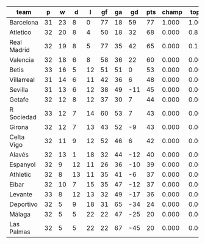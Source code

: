 |    team     | p  | w  | d  | l  | gf | ga | gd  | pts | champ | top2  | top3  | top4  |  5-7  | bot4  | bot3  | bot2  |
|-------------|----|----|----|----|----|----|-----|-----|-------|-------|-------|-------|-------|-------|-------|-------|
| Barcelona   | 31 | 23 |  8 |  0 | 77 | 18 |  59 |  77 | 1.000 | 1.000 | 1.000 | 1.000 | 0.000 | 0.000 | 0.000 | 0.000|
| Atletico    | 32 | 20 |  8 |  4 | 50 | 18 |  32 |  68 | 0.000 | 0.821 | 0.993 | 1.000 | 0.000 | 0.000 | 0.000 | 0.000|
| Real Madrid | 32 | 19 |  8 |  5 | 77 | 35 |  42 |  65 | 0.000 | 0.176 | 0.893 | 1.000 | 0.000 | 0.000 | 0.000 | 0.000|
| Valencia    | 32 | 18 |  6 |  8 | 58 | 36 |  22 |  60 | 0.000 | 0.004 | 0.114 | 0.998 | 0.002 | 0.000 | 0.000 | 0.000|
| Betis       | 33 | 16 |  5 | 12 | 51 | 51 |   0 |  53 | 0.000 | 0.000 | 0.000 | 0.002 | 0.996 | 0.000 | 0.000 | 0.000|
| Villarreal  | 31 | 14 |  6 | 11 | 42 | 36 |   6 |  48 | 0.000 | 0.000 | 0.000 | 0.000 | 0.841 | 0.000 | 0.000 | 0.000|
| Sevilla     | 31 | 13 |  6 | 12 | 38 | 49 | -11 |  45 | 0.000 | 0.000 | 0.000 | 0.000 | 0.487 | 0.000 | 0.000 | 0.000|
| Getafe      | 32 | 12 |  8 | 12 | 37 | 30 |   7 |  44 | 0.000 | 0.000 | 0.000 | 0.000 | 0.352 | 0.000 | 0.000 | 0.000|
| R Sociedad  | 33 | 12 |  7 | 14 | 60 | 53 |   7 |  43 | 0.000 | 0.000 | 0.000 | 0.000 | 0.033 | 0.000 | 0.000 | 0.000|
| Girona      | 32 | 12 |  7 | 13 | 43 | 52 |  -9 |  43 | 0.000 | 0.000 | 0.000 | 0.000 | 0.143 | 0.000 | 0.000 | 0.000|
| Celta Vigo  | 32 | 11 |  9 | 12 | 52 | 46 |   6 |  42 | 0.000 | 0.000 | 0.000 | 0.000 | 0.127 | 0.000 | 0.000 | 0.000|
| Alavés      | 32 | 13 |  1 | 18 | 32 | 44 | -12 |  40 | 0.000 | 0.000 | 0.000 | 0.000 | 0.016 | 0.012 | 0.000 | 0.000|
| Espanyol    | 32 |  9 | 12 | 11 | 26 | 36 | -10 |  39 | 0.000 | 0.000 | 0.000 | 0.000 | 0.004 | 0.014 | 0.000 | 0.000|
| Athletic    | 32 |  8 | 13 | 11 | 35 | 41 |  -6 |  37 | 0.000 | 0.000 | 0.000 | 0.000 | 0.000 | 0.100 | 0.000 | 0.000|
| Eibar       | 32 | 10 |  7 | 15 | 35 | 47 | -12 |  37 | 0.000 | 0.000 | 0.000 | 0.000 | 0.000 | 0.167 | 0.000 | 0.000|
| Levante     | 33 |  8 | 12 | 13 | 32 | 49 | -17 |  36 | 0.000 | 0.000 | 0.000 | 0.000 | 0.000 | 0.706 | 0.000 | 0.000|
| Deportivo   | 32 |  5 |  9 | 18 | 31 | 65 | -34 |  24 | 0.000 | 0.000 | 0.000 | 0.000 | 0.000 | 1.000 | 1.000 | 0.338|
| Málaga      | 32 |  5 |  5 | 22 | 22 | 47 | -25 |  20 | 0.000 | 0.000 | 0.000 | 0.000 | 0.000 | 0.998 | 0.998 | 0.778|
| Las Palmas  | 32 |  5 |  5 | 22 | 22 | 67 | -45 |  20 | 0.000 | 0.000 | 0.000 | 0.000 | 0.000 | 1.000 | 1.000 | 0.883|
